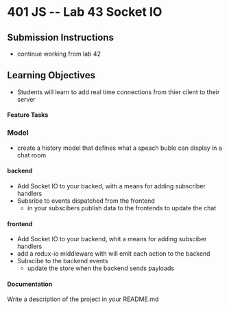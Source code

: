401 JS --  Lab 43 Socket IO
===

## Submission Instructions
* continue working from lab 42
  
## Learning Objectives  
* Students will learn to add real time connections from thier cilent to their server

#### Feature Tasks  
### Model 
* create a history model that defines what a speach buble can display in a chat room

#### backend
* Add Socket IO to your backed, with a means for adding subscriber handlers 
* Subsribe to events dispatched from the frontend
  * in your subscibers publish data to the frontends to update the chat

#### frontend 
* Add Socket IO to your backend, whit a means for adding subsciber handlers
* add a redux-io middleware with will emit each action to the backend
* Subscibe to the backend events
  * update the store when the backend sends payloads

####  Documentation  
Write a description of the project in your README.md
